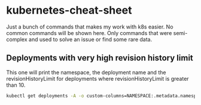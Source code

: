 # kubernetes-cheat-sheet
Just a bunch of commands that makes my work with k8s easier. No common commands will be shown here. Only commands that were semi-complex and used to solve an issue or find some rare data.

## Deployments with very high revision history limit

This one will print the namespace, the deployment name and the revisionHistoryLimit for deployments where revisionHistoryLimit is greater than 10.

```bash
kubectl get deployments -A -o custom-columns=NAMESPACE:.metadata.namespace,NAME:.metadata.name,API_VERSION:.apiVersion,REV_HISTORY:.spec.revisionHistoryLimit | awk '{ if ($4 > 10) print }'
```
